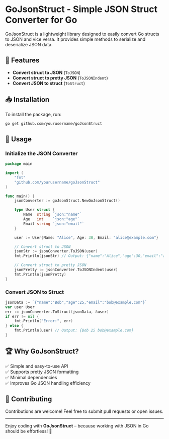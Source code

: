 # GoJsonStruct - Simple JSON Struct Converter for Go

GoJsonStruct is a lightweight library designed to easily convert Go structs to JSON and vice versa. It provides simple methods to serialize and deserialize JSON data.

## 🚀 Features

- **Convert struct to JSON** (`ToJSON`)
- **Convert struct to pretty JSON** (`ToJSONIndent`)
- **Convert JSON to struct** (`ToStruct`)

## 📥 Installation

To install the package, run:

```sh
go get github.com/yourusername/goJsonStruct
```

## 📌 Usage

### Initialize the JSON Converter

```go
package main

import (
	"fmt"
	"github.com/yourusername/goJsonStruct"
)

func main() {
	jsonConverter := goJsonStruct.NewGoJsonStruct()

	type User struct {
		Name  string `json:"name"`
		Age   int    `json:"age"`
		Email string `json:"email"`
	}

	user := User{Name: "Alice", Age: 30, Email: "alice@example.com"}

	// Convert struct to JSON
	jsonStr := jsonConverter.ToJSON(user)
	fmt.Println(jsonStr) // Output: {"name":"Alice","age":30,"email":"alice@example.com"}

	// Convert struct to pretty JSON
	jsonPretty := jsonConverter.ToJSONIndent(user)
	fmt.Println(jsonPretty)
}
```

### Convert JSON to Struct

```go
jsonData := `{"name":"Bob","age":25,"email":"bob@example.com"}`
var user User
err := jsonConverter.ToStruct(jsonData, &user)
if err != nil {
	fmt.Println("Error:", err)
} else {
	fmt.Println(user) // Output: {Bob 25 bob@example.com}
}
```

## 🏆 Why GoJsonStruct?

✅ Simple and easy-to-use API  
✅ Supports pretty JSON formatting  
✅ Minimal dependencies  
✅ Improves Go JSON handling efficiency

## 📢 Contributing

Contributions are welcome! Feel free to submit pull requests or open issues.

---

Enjoy coding with **GoJsonStruct** – because working with JSON in Go should be effortless! 🚀